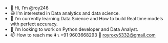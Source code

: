 - 👋 Hi, I’m @roy246
- 😃 I’m interested in Data analytics and data science.
- 💝 I’m currently learning Data Science and How to build Real time models with perfect accuracy.
- 💞️ I’m looking to work on Python developer and Data Analyst.
- 📫 How to reach me ⬇️
                     📞 +91 9603668293
                     📩 royroxy5332@gmail.com
